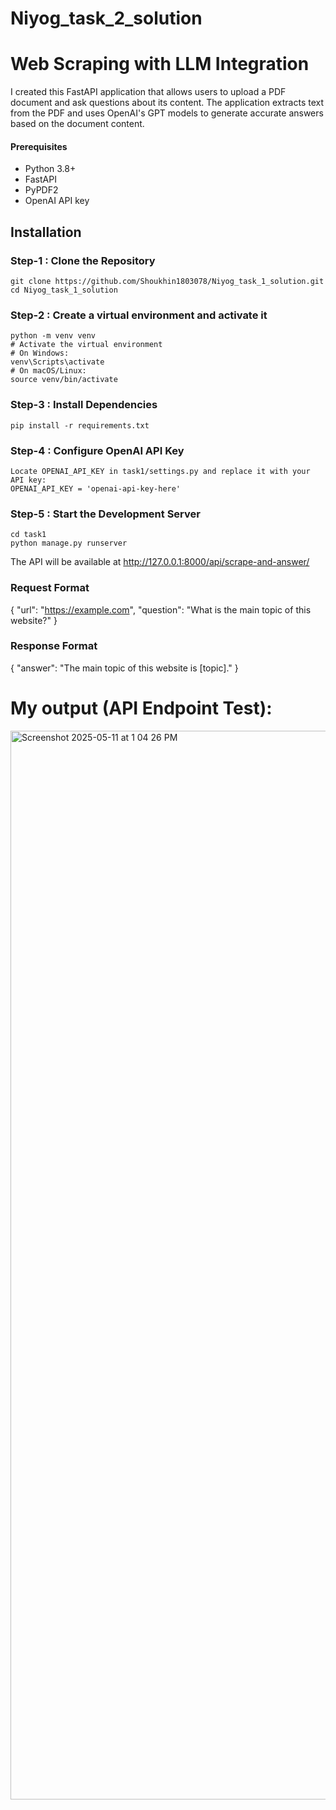 # Niyog_task_2_solution

# Web Scraping with LLM Integration

I created this FastAPI application that allows users to upload a PDF document and ask questions about its content. The application extracts text from the PDF and uses OpenAI's GPT models to generate accurate answers based on the document content.

#### Prerequisites
- Python 3.8+
- FastAPI
- PyPDF2
- OpenAI API key


## Installation

### Step-1 : Clone the Repository

```
git clone https://github.com/Shoukhin1803078/Niyog_task_1_solution.git
cd Niyog_task_1_solution
```

### Step-2 : Create a virtual environment and activate it
```
python -m venv venv
# Activate the virtual environment
# On Windows:
venv\Scripts\activate
# On macOS/Linux:
source venv/bin/activate
```

### Step-3 : Install Dependencies 
```
pip install -r requirements.txt
```
### Step-4 : Configure OpenAI API Key
```
Locate OPENAI_API_KEY in task1/settings.py and replace it with your API key:
OPENAI_API_KEY = 'openai-api-key-here'
```

### Step-5 : Start the Development Server
```
cd task1
python manage.py runserver
```

The API will be available at http://127.0.0.1:8000/api/scrape-and-answer/


### Request Format
{
  "url": "https://example.com",
  "question": "What is the main topic of this website?"
}
### Response Format
{
  "answer": "The main topic of this website is [topic]."
}


# My output (API Endpoint Test):
<img width="1710" alt="Screenshot 2025-05-11 at 1 04 26 PM" src="https://github.com/user-attachments/assets/f61f55bd-c26b-405a-892c-c5d10457a2c7" />

